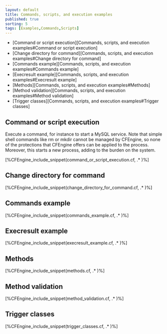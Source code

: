 ```yaml
---
layout: default
title: Commands, scripts, and execution examples
published: true
sorting: 5
tags: [Examples,Commands,Scripts]
---
```


* [Command or script execution][Commands, scripts, and execution examples#Command or script execution]
* [Change directory for command][Commands, scripts, and execution examples#Change directory for command]
* [Commands example][Commands, scripts, and execution examples#Commands example]
* [Execresult example][Commands, scripts, and execution examples#Execresult example]
* [Methods][Commands, scripts, and execution examples#Methods]
* [Method validation][Commands, scripts, and execution examples#Method validation]
* [Trigger classes][Commands, scripts, and execution examples#Trigger classes]

## Command or script execution

Execute a command, for instance to start a MySQL service. Note that simple shell commands like rm or mkdir cannot be managed by CFEngine, so none of the protections that CFEngine offers can be applied to the process. Moreover, this starts a new process, adding to the burden on the system.


[%CFEngine_include_snippet(command_or_script_execution.cf, .* )%]

## Change directory for command


[%CFEngine_include_snippet(change_directory_for_command.cf, .* )%]

## Commands example

[%CFEngine_include_snippet(commands_example.cf, .* )%]

## Execresult example


[%CFEngine_include_snippet(execresult_example.cf, .* )%]

## Methods


[%CFEngine_include_snippet(methods.cf, .* )%]

## Method validation


[%CFEngine_include_snippet(method_validation.cf, .* )%]

## Trigger classes

[%CFEngine_include_snippet(trigger_classes.cf, .* )%]
